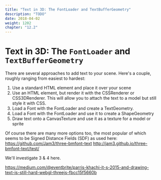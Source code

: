 ```yaml
---
title: "Text in 3D: The FontLoader and TextBufferGeometry"
description: "TODO"
date: 2018-04-02
weight: 1202
chapter: "12.2"
---
```


# Text in 3D: The `FontLoader` and `TextBufferGeometry`


There are several approaches to add text to your scene. Here's a couple, roughly ranging from easiest to hardest:

1. Use a standard HTML element and place it over your scene
2. Use an HTML element, but render it with the CSSRenderer or CSS3DRenderer. This will allow you to attach the text to a model but still style it with CSS.
3. Load a Font with the FontLoader and create a TextGeometry.
4. Load a Font with the FontLoader and use it to create a ShapeGeometry
5. Draw text onto a CanvasTexture and use it as a texture for a model or sprite

Of course there are many more options too, the most popular of which seems to be Signed Distance Fields (SDF) as used here:
https://github.com/Jam3/three-bmfont-text
http://jam3.github.io/three-bmfont-text/test/

We'll investigate 3 & 4 here.

https://medium.com/@eventbrite/parris-khachi-it-s-2015-and-drawing-text-is-still-hard-webgl-threejs-fbcc15f5660b

